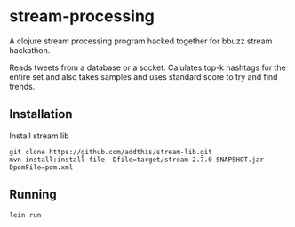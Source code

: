 # stream-processing

A clojure stream processing program hacked together for bbuzz stream hackathon.

Reads tweets from a database or a socket. Calulates top-k hashtags for the
entire set and also takes samples and uses standard score to try and find
trends.

## Installation

Install stream lib

    git clone https://github.com/addthis/stream-lib.git
    mvn install:install-file -Dfile=target/stream-2.7.0-SNAPSHOT.jar -DpomFile=pom.xml

## Running

    lein run

